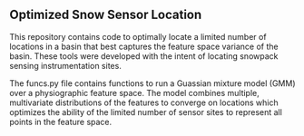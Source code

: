 ## Optimized Snow Sensor Location
This repository contains code to optimally locate a limited number of locations in a basin that best captures the feature space variance of the basin. These tools were developed with the intent of locating snowpack sensing instrumentation sites. 

The funcs.py file contains functions to run a Guassian mixture model (GMM) over a physiographic feature space. The model combines multiple, multivariate distributions of the features to converge on locations which optimizes the ability of the limited number of sensor sites to represent all points in the feature space. 
